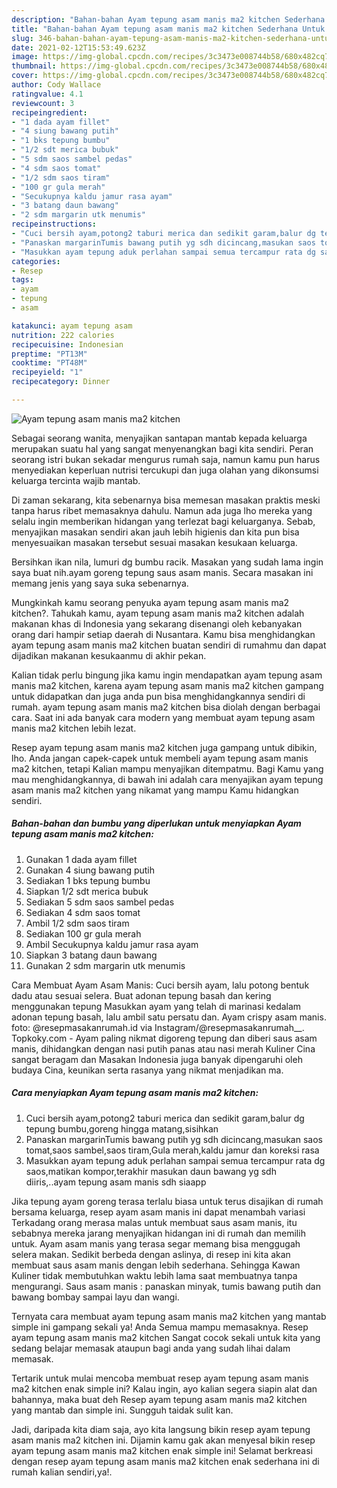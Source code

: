 ```yaml
---
description: "Bahan-bahan Ayam tepung asam manis ma2 kitchen Sederhana Untuk Jualan"
title: "Bahan-bahan Ayam tepung asam manis ma2 kitchen Sederhana Untuk Jualan"
slug: 346-bahan-bahan-ayam-tepung-asam-manis-ma2-kitchen-sederhana-untuk-jualan
date: 2021-02-12T15:53:49.623Z
image: https://img-global.cpcdn.com/recipes/3c3473e008744b58/680x482cq70/ayam-tepung-asam-manis-ma2-kitchen-foto-resep-utama.jpg
thumbnail: https://img-global.cpcdn.com/recipes/3c3473e008744b58/680x482cq70/ayam-tepung-asam-manis-ma2-kitchen-foto-resep-utama.jpg
cover: https://img-global.cpcdn.com/recipes/3c3473e008744b58/680x482cq70/ayam-tepung-asam-manis-ma2-kitchen-foto-resep-utama.jpg
author: Cody Wallace
ratingvalue: 4.1
reviewcount: 3
recipeingredient:
- "1 dada ayam fillet"
- "4 siung bawang putih"
- "1 bks tepung bumbu"
- "1/2 sdt merica bubuk"
- "5 sdm saos sambel pedas"
- "4 sdm saos tomat"
- "1/2 sdm saos tiram"
- "100 gr gula merah"
- "Secukupnya kaldu jamur rasa ayam"
- "3 batang daun bawang"
- "2 sdm margarin utk menumis"
recipeinstructions:
- "Cuci bersih ayam,potong2 taburi merica dan sedikit garam,balur dg tepung bumbu,goreng hingga matang,sisihkan"
- "Panaskan margarinTumis bawang putih yg sdh dicincang,masukan saos tomat,saos sambel,saos tiram,Gula merah,kaldu jamur dan koreksi rasa"
- "Masukkan ayam tepung aduk perlahan sampai semua tercampur rata dg saos,matikan kompor,terakhir masukan daun bawang yg sdh diiris,..ayam tepung asam manis sdh siaapp"
categories:
- Resep
tags:
- ayam
- tepung
- asam

katakunci: ayam tepung asam 
nutrition: 222 calories
recipecuisine: Indonesian
preptime: "PT13M"
cooktime: "PT48M"
recipeyield: "1"
recipecategory: Dinner

---
```



![Ayam tepung asam manis ma2 kitchen](https://img-global.cpcdn.com/recipes/3c3473e008744b58/680x482cq70/ayam-tepung-asam-manis-ma2-kitchen-foto-resep-utama.jpg)

Sebagai seorang wanita, menyajikan santapan mantab kepada keluarga merupakan suatu hal yang sangat menyenangkan bagi kita sendiri. Peran seorang istri bukan sekadar mengurus rumah saja, namun kamu pun harus menyediakan keperluan nutrisi tercukupi dan juga olahan yang dikonsumsi keluarga tercinta wajib mantab.

Di zaman  sekarang, kita sebenarnya bisa memesan masakan praktis meski tanpa harus ribet memasaknya dahulu. Namun ada juga lho mereka yang selalu ingin memberikan hidangan yang terlezat bagi keluarganya. Sebab, menyajikan masakan sendiri akan jauh lebih higienis dan kita pun bisa menyesuaikan masakan tersebut sesuai masakan kesukaan keluarga. 

Bersihkan ikan nila, lumuri dg bumbu racik. Masakan yang sudah lama ingin saya buat nih.ayam goreng tepung saus asam manis. Secara masakan ini memang jenis yang saya suka sebenarnya.

Mungkinkah kamu seorang penyuka ayam tepung asam manis ma2 kitchen?. Tahukah kamu, ayam tepung asam manis ma2 kitchen adalah makanan khas di Indonesia yang sekarang disenangi oleh kebanyakan orang dari hampir setiap daerah di Nusantara. Kamu bisa menghidangkan ayam tepung asam manis ma2 kitchen buatan sendiri di rumahmu dan dapat dijadikan makanan kesukaanmu di akhir pekan.

Kalian tidak perlu bingung jika kamu ingin mendapatkan ayam tepung asam manis ma2 kitchen, karena ayam tepung asam manis ma2 kitchen gampang untuk didapatkan dan juga anda pun bisa menghidangkannya sendiri di rumah. ayam tepung asam manis ma2 kitchen bisa diolah dengan berbagai cara. Saat ini ada banyak cara modern yang membuat ayam tepung asam manis ma2 kitchen lebih lezat.

Resep ayam tepung asam manis ma2 kitchen juga gampang untuk dibikin, lho. Anda jangan capek-capek untuk membeli ayam tepung asam manis ma2 kitchen, tetapi Kalian mampu menyajikan ditempatmu. Bagi Kamu yang mau menghidangkannya, di bawah ini adalah cara menyajikan ayam tepung asam manis ma2 kitchen yang nikamat yang mampu Kamu hidangkan sendiri.

<!--inarticleads1-->

##### Bahan-bahan dan bumbu yang diperlukan untuk menyiapkan Ayam tepung asam manis ma2 kitchen:

1. Gunakan 1 dada ayam fillet
1. Gunakan 4 siung bawang putih
1. Sediakan 1 bks tepung bumbu
1. Siapkan 1/2 sdt merica bubuk
1. Sediakan 5 sdm saos sambel pedas
1. Sediakan 4 sdm saos tomat
1. Ambil 1/2 sdm saos tiram
1. Sediakan 100 gr gula merah
1. Ambil Secukupnya kaldu jamur rasa ayam
1. Siapkan 3 batang daun bawang
1. Gunakan 2 sdm margarin utk menumis


Cara Membuat Ayam Asam Manis: Cuci bersih ayam, lalu potong bentuk dadu atau sesuai selera. Buat adonan tepung basah dan kering menggunakan tepung Masukkan ayam yang telah di marinasi kedalam adonan tepung basah, lalu ambil satu persatu dan. Ayam crispy asam manis. foto: @resepmasakanrumah.id via Instagram/@resepmasakanrumah__. Topkoky.com - Ayam paling nikmat digoreng tepung dan diberi saus asam manis, dihidangkan dengan nasi putih panas atau nasi merah Kuliner Cina sangat beragam dan Masakan Indonesia juga banyak dipengaruhi oleh budaya Cina, keunikan serta rasanya yang nikmat menjadikan ma. 

<!--inarticleads2-->

##### Cara menyiapkan Ayam tepung asam manis ma2 kitchen:

1. Cuci bersih ayam,potong2 taburi merica dan sedikit garam,balur dg tepung bumbu,goreng hingga matang,sisihkan
1. Panaskan margarinTumis bawang putih yg sdh dicincang,masukan saos tomat,saos sambel,saos tiram,Gula merah,kaldu jamur dan koreksi rasa
1. Masukkan ayam tepung aduk perlahan sampai semua tercampur rata dg saos,matikan kompor,terakhir masukan daun bawang yg sdh diiris,..ayam tepung asam manis sdh siaapp


Jika tepung ayam goreng terasa terlalu biasa untuk terus disajikan di rumah bersama keluarga, resep ayam asam manis ini dapat menambah variasi Terkadang orang merasa malas untuk membuat saus asam manis, itu sebabnya mereka jarang menyajikan hidangan ini di rumah dan memilih untuk. Ayam asam manis yang terasa segar memang bisa menggugah selera makan. Sedikit berbeda dengan aslinya, di resep ini kita akan membuat saus asam manis dengan lebih sederhana. Sehingga Kawan Kuliner tidak membutuhkan waktu lebih lama saat membuatnya tanpa mengurangi. Saus asam manis : panaskan minyak, tumis bawang putih dan bawang bombay sampai layu dan wangi. 

Ternyata cara membuat ayam tepung asam manis ma2 kitchen yang mantab simple ini gampang sekali ya! Anda Semua mampu memasaknya. Resep ayam tepung asam manis ma2 kitchen Sangat cocok sekali untuk kita yang sedang belajar memasak ataupun bagi anda yang sudah lihai dalam memasak.

Tertarik untuk mulai mencoba membuat resep ayam tepung asam manis ma2 kitchen enak simple ini? Kalau ingin, ayo kalian segera siapin alat dan bahannya, maka buat deh Resep ayam tepung asam manis ma2 kitchen yang mantab dan simple ini. Sungguh taidak sulit kan. 

Jadi, daripada kita diam saja, ayo kita langsung bikin resep ayam tepung asam manis ma2 kitchen ini. Dijamin kamu gak akan menyesal bikin resep ayam tepung asam manis ma2 kitchen enak simple ini! Selamat berkreasi dengan resep ayam tepung asam manis ma2 kitchen enak sederhana ini di rumah kalian sendiri,ya!.

